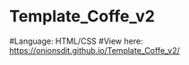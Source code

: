 # Template_Coffe_v2
#Language: HTML/CSS
#View here: 
https://onionsdit.github.io/Template_Coffe_v2/

